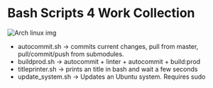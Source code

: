 # Bash Scripts 4 Work Collection

![Arch linux img](url "https://external-content.duckduckgo.com/iu/?u=https%3A%2F%2Fpedronveloso.com%2Fcontent%2Fimages%2F2016%2F02%2Farchlinux-logo-dark-1200dpi-b42bd35d5916-2.png&f=1&nofb=1")

- autocommit.sh <param> -> commits current changes, pull from master, pull/commit/push from submodules.
- buildprod.sh -> autocommit + linter + autocommit + build:prod
- titleprinter.sh <text> <wait-seconds> -> prints an title in bash and wait a few seconds
- update_system.sh -> Updates an Ubuntu system. Requires sudo
